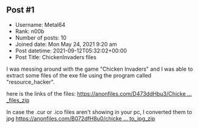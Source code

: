 ## Post #1
- Username: Metal64
- Rank: n00b
- Number of posts: 10
- Joined date: Mon May 24, 2021 9:20 am
- Post datetime: 2021-09-12T05:32:02+00:00
- Post Title: ChickenInvaders files

I was messing around with the game "Chicken Invaders" and I was able to extract some files of the exe file using the program called "resource_hacker".

here is the links of the files:
[https://anonfiles.com/D473ddHbu3/Chicke ... _files_zip](https://anonfiles.com/D473ddHbu3/ChickenInvaders_files_zip)

In case the .cur or .ico files aren't showing in your pc, I converted them to jpg
[https://anonfiles.com/B072dfH8u0/chicke ... to_jpg_zip](https://anonfiles.com/B072dfH8u0/chickenInvaders_cur_and_ico_to_jpg_zip)
